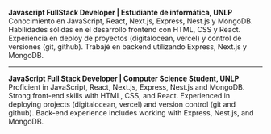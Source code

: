 **Javascript FullStack Developer | Estudiante de informática, UNLP**  
Conocimiento en JavaScript, React, Next.js, Express, Nest.js y MongoDB. Habilidades sólidas en el desarrollo frontend con HTML, CSS y React. Experiencia en deploy de proyectos (digitalocean, vercel) y control de versiones (git, github). Trabajé en backend utilizando Express, Next.js y MongoDB.

---

**JavaScript Full Stack Developer | Computer Science Student, UNLP**  
Proficient in JavaScript, React, Next.js, Express, Nest.js and MongoDB. Strong front-end skills with HTML, CSS, and React. Experienced in deploying projects (digitalocean, vercel) and version control (git and github). Back-end experience includes working with Express, Nest.js, and MongoDB.
